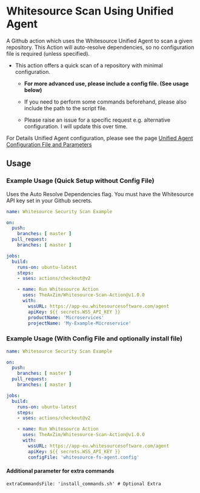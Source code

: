 # Whitesource Scan Using Unified Agent

A Github action which uses the Whitesource Unified Agent to scan a given repository. This Action will auto-resolve dependencies, so no configuration file is required (unless specified).

- This action offers a quick scan of a repository with minimal configuration.
    - **For more advanced use, please include a config file. (See usage below)**
    - If you need to perform some commands beforehand, please also include the path to the script file.

    - Please raise an issue for a specific request e.g. alternative configuration. I will update this over time.
    
For Details Unified Agent configuration, please see the page [Unified Agent Configuration File and Parameters](https://whitesource.atlassian.net/wiki/spaces/WD/pages/804814917/Unified+Agent+Configuration+File+and+Parameters)

## Usage

### Example Usage (Quick Setup without Config File)

Uses the Auto Resolve Dependencies flag.
You must have the Whitesource API key set in your Github secrets. 

```yaml
name: Whitesource Security Scan Example

on:
  push:
    branches: [ master ]
  pull_request:
    branches: [ master ]

jobs:
  build:
    runs-on: ubuntu-latest
    steps:
    - uses: actions/checkout@v2

    - name: Run Whitesource Action
      uses: TheAxZim/Whitesource-Scan-Action@v1.0.0
      with:
        wssURL: https://app-eu.whitesourcesoftware.com/agent
        apiKey: ${{ secrets.WSS_API_KEY }}
        productName: 'Microservices'
        projectName: 'My-Example-Microservice'

```

### Example Usage (With Config File and optionally install file)

```yaml
name: Whitesource Security Scan Example

on:
  push:
    branches: [ master ]
  pull_request:
    branches: [ master ]

jobs:
  build:
    runs-on: ubuntu-latest
    steps:
    - uses: actions/checkout@v2

    - name: Run Whitesource Action
      uses: TheAxZim/Whitesource-Scan-Action@v1.0.0
      with:
        wssURL: https://app-eu.whitesourcesoftware.com/agent
        apiKey: ${{ secrets.WSS_API_KEY }}
        configFile: 'whitesource-fs-agent.config'

```

#### Additional parameter for extra commands
```
extraCommandsFile: 'install_commands.sh' # Optional Extra
```
